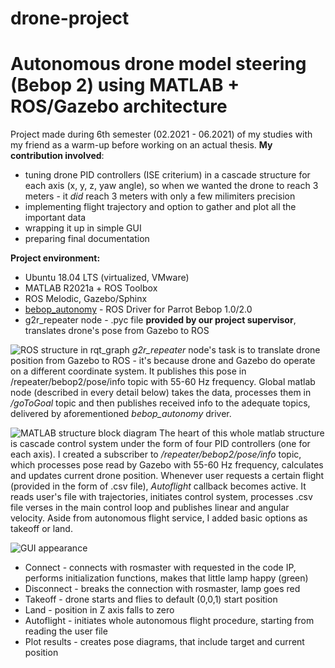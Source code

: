 # drone-project
# **Autonomous drone model steering (Bebop 2) using MATLAB + ROS/Gazebo architecture**
Project made during 6th semester (02.2021 - 06.2021) of my studies with my friend as a warm-up before working on an actual thesis. 
**My contribution involved**:
* tuning drone PID controllers (ISE criterium) in a cascade structure for each axis (x, y, z, yaw angle), so when we wanted the drone to reach 3 meters - it *did* reach 3 meters with only a few milimiters precision
* implementing flight trajectory and option to gather and plot all the important data
* wrapping it up in simple GUI
* preparing final documentation


**Project environment:**
* Ubuntu 18.04 LTS (virtualized, VMware)
* MATLAB R2021a + ROS Toolbox
* ROS Melodic, Gazebo/Sphinx
* [bebop_autonomy](https://bebop-autonomy.readthedocs.io/en/latest/) - ROS Driver for Parrot Bebop 1.0/2.0 
* g2r_repeater node - .pyc file **provided by our project supervisor**, translates drone's pose from Gazebo to ROS

![ROS structure in rqt_graph](https://i.imgur.com/uOfaEgF.png)
*g2r_repeater* node's task is to translate drone position from Gazebo to ROS - it's because drone and Gazebo do operate on a different coordinate system. It publishes this pose in /repeater/bebop2/pose/info topic with 55-60 Hz frequency. Global matlab node (described in every detail below) takes the data, processes them in */goToGoal* topic and then publishes received info to the adequate topics, delivered by aforementioned *bebop_autonomy* driver.

![MATLAB structure block diagram](https://i.imgur.com/IKEZQvg.png)
The heart of this whole matlab structure is cascade control system under the form of four PID controllers (one for each axis). I created a subscriber to */repeater/bebop2/pose/info* topic, which processes pose read by Gazebo with 55-60 Hz frequency, calculates and updates current drone position. Whenever user requests a certain flight (provided in the form of .csv file), *Autoflight* callback becomes active. It reads user's file with trajectories, initiates control system, processes .csv file verses in the main control loop and publishes linear and angular velocity. Aside from autonomous flight service, I added basic options as takeoff or land.


![GUI appearance](https://i.imgur.com/OeXvxxH.png)
* Connect - connects with rosmaster with requested in the code IP, performs initialization functions, makes that little lamp happy (green)
* Disconnect - breaks the connection with rosmaster, lamp goes red
* Takeoff - drone starts and flies to default (0,0,1) start position
* Land - position in Z axis falls to zero
* Autoflight - initiates whole autonomous flight procedure, starting from reading the user file
* Plot results - creates pose diagrams, that include target and current position
